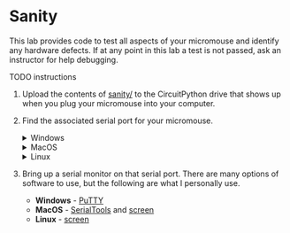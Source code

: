 # Sanity

This lab provides code to test all aspects of your micromouse and identify any hardware defects. If at any point in this lab a test is not passed, ask an instructor for help debugging.

TODO instructions

1. Upload the contents of [sanity/](../labs/sanity/) to the CircuitPython drive that shows up when you plug your micromouse into your computer.
2. Find the associated serial port for your micromouse.
	<details>
		<summary>Windows</summary>

		- Open up `Device Manager` and check the `Ports (COM & LPT)` dropdown. Your serial (COM) port is one of those. If it's hard to identify, try unplugging and replugging your micromouse and see which COM port disappears.

	</details>
	<details>
		<summary>MacOS</summary>

		- Run `ls  /dev/tty.*` in Terminal. The correct port is one of those. If it's hard to identify, try unplugging and replugging your micromouse and see which port disappears.

	</details>
	<details>
		<summary>Linux</summary>

		- Hello there! A fellow power user you are. Your distro may be different, but chances are its under something like `/dev/ttyACM0`.

	</details>
3. Bring up a serial monitor on that serial port. There are many options of software to use, but the following are what I personally use.
	* **Windows** - [PuTTY](https://www.chiark.greenend.org.uk/~sgtatham/putty/latest.html)
	* **MacOS** - [SerialTools](https://apps.apple.com/us/app/serialtools/id611021963?mt=12) and [screen](https://en.wikipedia.org/wiki/GNU_Screen)
	* **Linux** - [screen](https://en.wikipedia.org/wiki/GNU_Screen)
